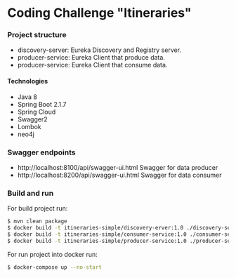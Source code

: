 # Coding Challenge "Itineraries"

### Project structure
- discovery-server: Eureka Discovery and Registry server.
- producer-service: Eureka Client that produce data.
- producer-service: Eureka Client that consume data.

#### Technologies
- Java 8
- Spring Boot 2.1.7
- Spring Cloud
- Swagger2
- Lombok
- neo4j

### Swagger endpoints
 - http://localhost:8100/api/swagger-ui.html Swagger for data producer
 - http://localhost:8200/api/swagger-ui.html Swagger for data consumer 

### Build and run
For build project run:
```sh
$ mvn clean package
$ docker build -t itineraries-simple/discovery-erver:1.0 ./discovery-server
$ docker build -t itineraries-simple/consumer-service:1.0 ./consumer-service
$ docker build -t itineraries-simple/producer-service:1.0 ./producer-service
```
For run project into docker run:
```sh
$ docker-compose up --no-start
```
